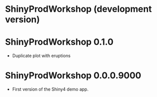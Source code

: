 # ShinyProdWorkshop (development version)

# ShinyProdWorkshop 0.1.0

* Duplicate plot with eruptions

# ShinyProdWorkshop 0.0.0.9000

* First version of the Shiny4 demo app.
